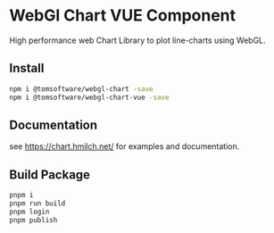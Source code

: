 # WebGl Chart VUE Component
High performance web Chart Library to plot line-charts using WebGL.

## Install
```bash
npm i @tomsoftware/webgl-chart -save
npm i @tomsoftware/webgl-chart-vue -save
```

## Documentation
see https://chart.hmilch.net/ for examples and documentation.


## Build Package
```bash
pnpm i
pnpm run build
pnpm login
pnpm publish
```


